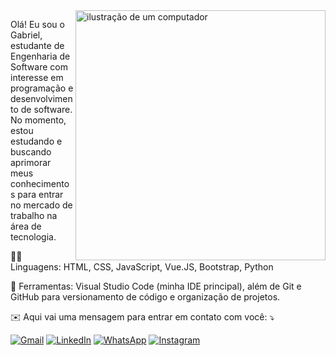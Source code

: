 <img src="https://raw.githubusercontent.com/MicaelliMedeiros/micaellimedeiros/master/image/computer-illustration.png" alt="ilustração de um computador" min-width="400px" max-width="400px" width="400px" align="right">

<p align="left"> 
  Olá! Eu sou o Gabriel, estudante de Engenharia de Software com interesse em programação e desenvolvimento de software. No momento, estou estudando e buscando aprimorar meus conhecimentos para entrar no mercado de trabalho na área de tecnologia.
</p>

<p align="left">
  👨‍💻 Linguagens: HTML, CSS, JavaScript, Vue.JS, Bootstrap, Python
</p>

<p align="left">
  💼 Ferramentas: Visual Studio Code (minha IDE principal), além de Git e GitHub para versionamento de código e organização de projetos.
</p>

<p align="left">
  ✉️ Aqui vai uma mensagem para entrar em contato com você: ⤵️
</p>

<p align="left">
  <a href="mailto:gabriel.g.walendolf@gmail.com" title="Gmail">
  <img src="https://img.shields.io/badge/-Gmail-FF0000?style=flat-square&labelColor=FF0000&logo=gmail&logoColor=white&link=LINK-DO-SEU-GMAIL" alt="Gmail"/></a>
  <a href="https://www.linkedin.com/in/gabriel-gon%C3%A7alves-walendolf-90aa93298/" title="LinkedIn">
  <img src="https://img.shields.io/badge/-Linkedin-0e76a8?style=flat-square&logo=Linkedin&logoColor=white&link=LINK-DO-SEU-LINKEDIN" alt="LinkedIn"/></a>
  <a href="https://wa.me/5547992547218" title="WhatsApp">
  <img src="https://img.shields.io/badge/-WhatsApp-25d366?style=flat-square&labelColor=25d366&logo=whatsapp&logoColor=white&link=API-DO-SEU-WHATSAPP" alt="WhatsApp"/></a>
  <a href="https://www.instagram.com/gabriel.walendolf/" title="Instagram">
  <img src="https://img.shields.io/badge/-Instagram-DF0174?style=flat-square&labelColor=DF0174&logo=instagram&logoColor=white&link=LINK-DO-SEU-INSTAGRAM" alt="Instagram"/></a>
</p>
